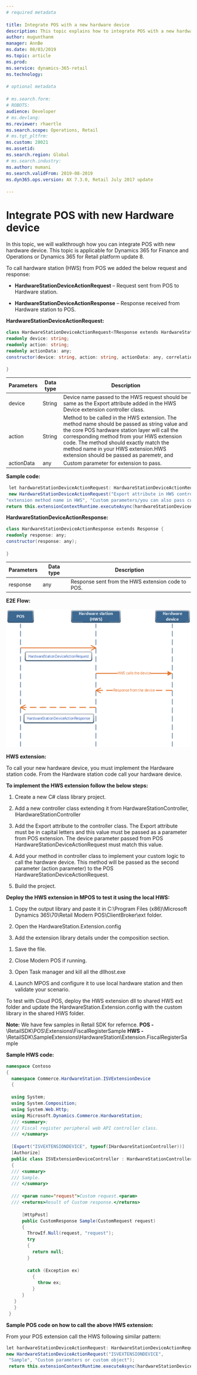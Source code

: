 ```yaml
---
# required metadata

title: Integrate POS with a new hardware device
description: This topic explains how to integrate POS with a new hardware device.
author: mugunthanm
manager: AnnBe
ms.date: 08/03/2019
ms.topic: article
ms.prod: 
ms.service: dynamics-365-retail
ms.technology: 

# optional metadata

# ms.search.form: 
# ROBOTS: 
audience: Developer
# ms.devlang: 
ms.reviewer: rhaertle
ms.search.scope: Operations, Retail
# ms.tgt_pltfrm: 
ms.custom: 28021
ms.assetid: 
ms.search.region: Global
# ms.search.industry: 
ms.author: mumani
ms.search.validFrom: 2019-08-2019
ms.dyn365.ops.version: AX 7.3.0, Retail July 2017 update

---
```


# Integrate POS with new Hardware device

In this topic, we will walkthrough how you can integrate POS with new hardware device. This topic is applicable for Dynamics 365 for Finance and Operations or Dynamics 365 for Retail platform update 8.

To call hardware station (HWS) from POS we added the below request and response:

-   **HardwareStationDeviceActionRequest** – Request sent from POS to Hardware station.

-   **HardwareStationDeviceActionResponse** – Response received from Hardware station to POS.

**HardwareStationDeviceActionRequest:**

```C#
class HardwareStationDeviceActionRequest<TResponse extends HardwareStationDeviceActionResponse> extends Request<TResponse> {
readonly device: string;
readonly action: string;
readonly actionData: any;
constructor(device: string, action: string, actionData: any, correlationId?: string);

}
```
| Parameters | Data type | Description                                                                                                                                                                                                                                                                                                               |
|------------|-----------|---------------------------------------------------------------------------------------------------------------------------------------------------------------------------------------------------------------------------------------------------------------------------------------------------------------------------|
| device     | String    | Device name passed to the HWS request should be same as the Export attribute added in the HWS Device extension controller class.                                                                                                                                                                                          |
| action     | String    | Method to be called in the HWS extension. The method name should be passed as string value and the core POS hardware station layer will call the corresponding method from your HWS extension code. The method should exactly match the method name in your HWS extension.HWS extension should be passed as paremetr, and |
| actionData | any       | Custom parameter for extension to pass.                                                                                                                                                                                                                                                                                   |

**Sample code:**
```C#
 let hardwareStationDeviceActionRequest: HardwareStationDeviceActionRequest<HardwareStationDeviceActionResponse> =
 new HardwareStationDeviceActionRequest("Export attribute in HWS controller class",
"extension method name in HWS", "Custom parameters/you can also pass custom object");
return this.extensionContextRuntime.executeAsync(hardwareStationDeviceActionRequest);
```
**HardwareStationDeviceActionResponse:**

```C#
class HardwareStationDeviceActionResponse extends Response {
readonly response: any;
constructor(response: any);

}
```
| Parameters | Data type | Description                                       |
|------------|-----------|---------------------------------------------------|
| response   | any       | Response sent from the HWS extension code to POS. |

**E2E Flow:**

[![POS-HWS-Device Sequence diagram](./media/POSDeviceExtension.png)](./media/POSDeviceExtension.png)

**HWS extension:**

To call your new hardware device, you must implement the Hardware station code. From the Hardware station code call your hardware device.

**To implement the HWS extension follow the below steps:**

1.  Create a new C# class library project.

2.  Add a new controller class extending it from HardwareStationController, IHardwareStationController

3.  Add the Export attribute to the controller class. The Export attribute must be in capital letters and this value must be passed as a parameter from POS extension. The device parameter passed from POS HardwareStationDeviceActionRequest must match this value.

4.  Add your method in controller class to implement your custom logic to call the hardware device. This method will be passed as the second parameter (action parameter) to the POS HardwareStationDeviceActionRequest.

5.  Build the project.

**Deploy the HWS extension in MPOS to test it using the local HWS:**

1.  Copy the output library and paste it in C:\\Program Files (x86)\\Microsoft Dynamics 365\\70\\Retail Modern POS\\ClientBroker\\ext folder.

2.  Open the HardwareStation.Extension.config

3.  Add the extension library details under the composition section.

  <add source="assembly" value="your extension library name" />

1.  Save the file.

2.  Close Modern POS if running.

3.  Open Task manager and kill all the dllhost.exe

4.  Launch MPOS and configure it to use local hardware station and then validate your scenario.

To test with Cloud POS, deploy the HWS extension dll to shared HWS ext folder and update the HardwareStation.Extension.config with the custom library in the shared HWS folder.

**Note:** We have few samples in Retail SDK for refernce.
**POS -** \RetailSDK\POS\Extensions\FiscalRegisterSample
**HWS -** \RetailSDK\SampleExtensions\HardwareStation\Extension.FiscalRegisterSample

**Sample HWS code:**
```C#
namespace Contoso
{
  namespace Commerce.HardwareStation.ISVExtensionDevice
  {

  using System;
  using System.Composition;
  using System.Web.Http;
  using Microsoft.Dynamics.Commerce.HardwareStation;
  /// <summary>;
  /// Fiscal register peripheral web API controller class.
  /// </summary>

  [Export("ISVEXTENSIONDEVICE", typeof(IHardwareStationController))]
  [Authorize]
  public class ISVExtensionDeviceController : HardwareStationController, IHardwareStationController
  {
  /// <summary>
  /// Sample.
  /// </summary>

  /// <param name="request">Custom request.<param>
  /// <returns>Result of Custom response.</returns>

      [HttpPost]
      public CustomResponse Sample(CustomRequest request)
      {
        ThrowIf.Null(request, "request");
        try
        {
          return null;
        }

        catch (Exception ex)
          {
            throw ex;
          }
      }
   }
   }
 }

```
**Sample POS code on how to call the above HWS extension:**

From your POS extension call the HWS following similar pattern:
```C#
let hardwareStationDeviceActionRequest: HardwareStationDeviceActionRequest<HardwareStationDeviceActionResponse> =
new HardwareStationDeviceActionRequest("ISVEXTENSIONDEVICE",
 "Sample", "Custom parameters or custom object");
 return this.extensionContextRuntime.executeAsync(hardwareStationDeviceActionRequest);
 ```
